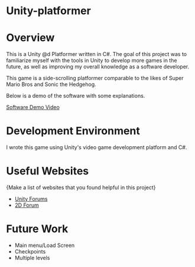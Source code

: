# Unity-platformer

# Overview

This is a Unity @d Platformer written in C#. 
The goal of this project was to familiarize myself with the tools in Unity to develop more games in the future, 
as well as improving my overall knowledge as a software developer.

This game is a side-scrolling platformer comparable to the likes of Super Mario Bros and Sonic the Hedgehog.

Below is a demo of the software with some explanations.

[Software Demo Video](https://youtu.be/mhu7heGtPPc)

# Development Environment

I wrote this game using Unity's video game development platform and C#.

# Useful Websites

{Make a list of websites that you found helpful in this project}
* [Unity Forums](https://forum.unity.com/)
* [2D Forum](https://forum.unity.com/forums/2d.53/)

# Future Work

* Main menu/Load Screen
* Checkpoints
* Multiple levels
